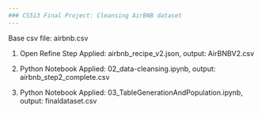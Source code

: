 ```yaml
---
### CS513 Final Project: Cleansing AirBNB dataset
---
```


Base csv file: airbnb.csv

1.  Open Refine Step Applied: airbnb_recipe_v2.json, output: AirBNBV2.csv

2.  Python Notebook Applied: 02_data-cleansing.ipynb, output: airbnb_step2_complete.csv

3.  Python Notebook Applied: 03_TableGenerationAndPopulation.ipynb, output: finaldataset.csv
